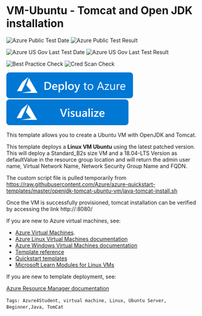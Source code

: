 # VM-Ubuntu - Tomcat and Open JDK installation

![Azure Public Test Date](https://azurequickstartsservice.blob.core.windows.net/badges/openjdk-tomcat-ubuntu-vm/PublicLastTestDate.svg)
![Azure Public Test Result](https://azurequickstartsservice.blob.core.windows.net/badges/openjdk-tomcat-ubuntu-vm/PublicDeployment.svg)

![Azure US Gov Last Test Date](https://azurequickstartsservice.blob.core.windows.net/badges/openjdk-tomcat-ubuntu-vm/FairfaxLastTestDate.svg)
![Azure US Gov Last Test Result](https://azurequickstartsservice.blob.core.windows.net/badges/openjdk-tomcat-ubuntu-vm/FairfaxDeployment.svg)

![Best Practice Check](https://azurequickstartsservice.blob.core.windows.net/badges/openjdk-tomcat-ubuntu-vm/BestPracticeResult.svg)
![Cred Scan Check](https://azurequickstartsservice.blob.core.windows.net/badges/openjdk-tomcat-ubuntu-vm/CredScanResult.svg)

[![Deploy To Azure](https://raw.githubusercontent.com/Azure/azure-quickstart-templates/master/1-CONTRIBUTION-GUIDE/images/deploytoazure.svg?sanitize=true)](https://portal.azure.com/#create/Microsoft.Template/uri/https%3A%2F%2Fraw.githubusercontent.com%2FAzure%2Fazure-quickstart-templates%2Fmaster%2Fopenjdk-tomcat-ubuntu-vm%2Fazuredeploy.json)
[![Visualize](https://raw.githubusercontent.com/Azure/azure-quickstart-templates/master/1-CONTRIBUTION-GUIDE/images/visualizebutton.svg?sanitize=true)](http://armviz.io/#/?load=https%3A%2F%2Fraw.githubusercontent.com%2FAzure%2Fazure-quickstart-templates%2Fmaster%2Fopenjdk-tomcat-ubuntu-vm%2Fazuredeploy.json)

This template allows you to create a Ubuntu VM with OpenJDK and Tomcat.

This template deploys a **Linux VM Ubuntu** using the latest patched version.
This will deploy a Standard_B2s size VM and a 18.04-LTS Version as defaultValue
in the resource group location and will return the admin user name, Virtual
Network Name, Network Security Group Name and FQDN.

The custom script file is pulled temporarily from
https://raw.githubusercontent.com/Azure/azure-quickstart-templates/master/openjdk-tomcat-ubuntu-vm/java-tomcat-install.sh

Once the VM is successfully provisioned, tomcat installation can be verified by
accessing the link http://<FQDN name or public IP>:8080/

If you are new to Azure virtual machines, see:

- [Azure Virtual Machines](https://azure.microsoft.com/services/virtual-machines/).
- [Azure Linux Virtual Machines documentation](https://docs.microsoft.com/azure/virtual-machines/linux/)
- [Azure Windows Virtual Machines documentation](https://docs.microsoft.com/azure/virtual-machines/windows/)
- [Template reference](https://docs.microsoft.com/azure/templates/microsoft.compute/allversions)
- [Quickstart templates](https://azure.microsoft.com/resources/templates/?resourceType=Microsoft.Compute&pageNumber=1&sort=Popular)
- [Microsoft Learn Modules for Linux VMs](https://docs.microsoft.com/learn/browse/?term=linux%20Virtual%20Machine)

If you are new to template deployment, see:

[Azure Resource Manager documentation](https://docs.microsoft.com/azure/azure-resource-manager/)

`Tags: Azure4Student, virtual machine, Linux, Ubuntu Server, Beginner,Java, TomCat`
